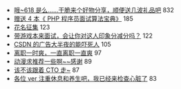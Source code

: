 - [哦~618 是么......干脆来个好物分享，顺便送几波礼品吧](https://www.v2ex.com/t/574705) 832
- [赠送 4 本《 PHP 程序员面试算法宝典》](https://www.v2ex.com/t/574607) 185
- [花名征集](https://www.v2ex.com/t/574681) 123
- [带游戏本来面试，会让你对这人印象分减分吗？](https://www.v2ex.com/t/574595) 122
- [CSDN 的广告大半夜的能吓死人](https://www.v2ex.com/t/574638) 105
- [离职一时爽，一直离职一直爽](https://www.v2ex.com/t/574686) 97
- [动漫求推荐一些啊~~感谢](https://www.v2ex.com/t/574810) 89
- [该不该跟着 CTO 走~](https://www.v2ex.com/t/574720) 87
- [各位 ver 注重休息和养生吧，我已经来检查心脏了](https://www.v2ex.com/t/574703) 83